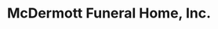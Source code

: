 ---
title: "McDermott Funeral Home, Inc."
url: /kennedy/mcdermott-funeral-home-inc/
shop: Bestattungen
---